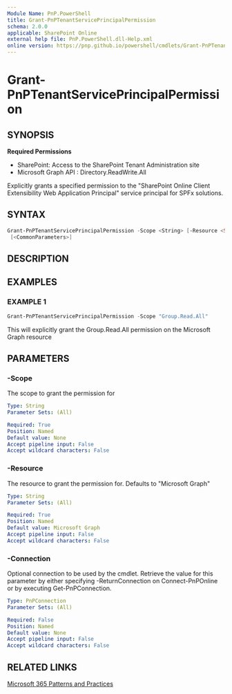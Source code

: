 ```yaml
---
Module Name: PnP.PowerShell
title: Grant-PnPTenantServicePrincipalPermission
schema: 2.0.0
applicable: SharePoint Online
external help file: PnP.PowerShell.dll-Help.xml
online version: https://pnp.github.io/powershell/cmdlets/Grant-PnPTenantServicePrincipalPermission.html
---
```

 
# Grant-PnPTenantServicePrincipalPermission

## SYNOPSIS

**Required Permissions**

* SharePoint: Access to the SharePoint Tenant Administration site
* Microsoft Graph API : Directory.ReadWrite.All

Explicitly grants a specified permission to the "SharePoint Online Client Extensibility Web Application Principal" service principal for SPFx solutions.

## SYNTAX

```powershell
Grant-PnPTenantServicePrincipalPermission -Scope <String> [-Resource <String>] [-Connection <PnPConnection>]
 [<CommonParameters>]
```

## DESCRIPTION

## EXAMPLES

### EXAMPLE 1
```powershell
Grant-PnPTenantServicePrincipalPermission -Scope "Group.Read.All"
```

This will explicitly grant the Group.Read.All permission on the Microsoft Graph resource

## PARAMETERS

### -Scope
The scope to grant the permission for

```yaml
Type: String
Parameter Sets: (All)

Required: True
Position: Named
Default value: None
Accept pipeline input: False
Accept wildcard characters: False
```

### -Resource
The resource to grant the permission for. Defaults to "Microsoft Graph"

```yaml
Type: String
Parameter Sets: (All)

Required: True
Position: Named
Default value: Microsoft Graph
Accept pipeline input: False
Accept wildcard characters: False
```

### -Connection
Optional connection to be used by the cmdlet. Retrieve the value for this parameter by either specifying -ReturnConnection on Connect-PnPOnline or by executing Get-PnPConnection.

```yaml
Type: PnPConnection
Parameter Sets: (All)

Required: False
Position: Named
Default value: None
Accept pipeline input: False
Accept wildcard characters: False
```

## RELATED LINKS

[Microsoft 365 Patterns and Practices](https://aka.ms/m365pnp)

